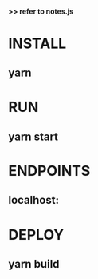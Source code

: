 #### >> refer to notes.js 

# INSTALL 
## yarn 

# RUN 
## yarn start 

# ENDPOINTS 
## localhost: 

# DEPLOY 
## yarn build
